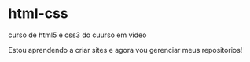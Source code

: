 # html-css
 curso de html5 e css3 do cuurso em video

Estou aprendendo a criar sites e agora vou gerenciar meus repositorios!